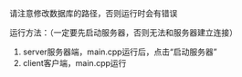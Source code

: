 请注意修改数据库的路径，否则运行时会有错误

运行方法：（一定要先启动服务器，否则无法和服务器建立连接）
1. server服务器端，main.cpp运行后，点击“启动服务器”
2. client客户端，main.cpp运行